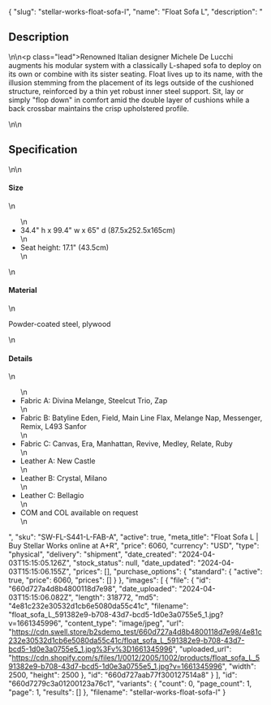 {
  "slug": "stellar-works-float-sofa-l",
  "name": "Float Sofa L",
  "description": "<h2>Description</h2>\n<!-- split -->\n<p class=\"lead\">Renowned Italian designer Michele De Lucchi augments his modular system with a classically L-shaped sofa to deploy on its own or combine with its sister seating. Float lives up to its name, with the illusion stemming from the placement of its legs outside of the cushioned structure, reinforced by a thin yet robust inner steel support. Sit, lay or simply \"flop down\" in comfort amid the double layer of cushions while a back crossbar maintains the crisp upholstered profile.</p>\n<!-- split -->\n<h2>Specification</h2>\n<!-- split -->\n<h4>Size</h4>\n<ul>\n<li>34.4\" h x 99.4\" w x 65\" d (87.5x252.5x165cm)</li>\n<li>Seat height: 17.1\" (43.5cm)</li>\n</ul>\n<h4>Material</h4>\n<p>Powder-coated steel, plywood</p>\n<h4>Details</h4>\n<ul>\n<li>Fabric A: Divina Melange, Steelcut Trio, Zap</li>\n<li>Fabric B: Batyline Eden, Field, Main Line Flax, Melange Nap, Messenger, Remix, L493 Sanfor</li>\n<li>Fabric C: Canvas, Era, Manhattan, Revive, Medley, Relate, Ruby</li>\n<li>Leather A: New Castle</li>\n<li>Leather B: Crystal, Milano</li>\n<li>Leather C: Bellagio</li>\n<li>COM and COL available on request</li>\n</ul>",
  "sku": "SW-FL-S441-L-FAB-A",
  "active": true,
  "meta_title": "Float Sofa L | Buy Stellar Works online at A+R",
  "price": 6060,
  "currency": "USD",
  "type": "physical",
  "delivery": "shipment",
  "date_created": "2024-04-03T15:15:05.126Z",
  "stock_status": null,
  "date_updated": "2024-04-03T15:15:06.155Z",
  "prices": [],
  "purchase_options": {
    "standard": {
      "active": true,
      "price": 6060,
      "prices": []
    }
  },
  "images": [
    {
      "file": {
        "id": "660d727a4d8b4800118d7e98",
        "date_uploaded": "2024-04-03T15:15:06.082Z",
        "length": 318772,
        "md5": "4e81c232e30532d1cb6e5080da55c41c",
        "filename": "float_sofa_L_591382e9-b708-43d7-bcd5-1d0e3a0755e5_1.jpg?v=1661345996",
        "content_type": "image/jpeg",
        "url": "https://cdn.swell.store/b2sdemo_test/660d727a4d8b4800118d7e98/4e81c232e30532d1cb6e5080da55c41c/float_sofa_L_591382e9-b708-43d7-bcd5-1d0e3a0755e5_1.jpg%3Fv%3D1661345996",
        "uploaded_url": "https://cdn.shopify.com/s/files/1/0012/2005/1002/products/float_sofa_L_591382e9-b708-43d7-bcd5-1d0e3a0755e5_1.jpg?v=1661345996",
        "width": 2500,
        "height": 2500
      },
      "id": "660d727aab77f300127514a8"
    }
  ],
  "id": "660d7279c3a01200123a76c1",
  "variants": {
    "count": 0,
    "page_count": 1,
    "page": 1,
    "results": []
  },
  "filename": "stellar-works-float-sofa-l"
}